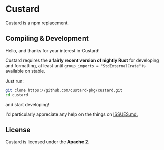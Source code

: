 # Custard

Custard is a npm replacement.

## Compiling & Development

Hello, and thanks for your interest in Custard!

Custard requires the  **a fairly recent version of nightly Rust** for developing and formatting, at least until `group_imports = "StdExternalCrate"` is available on stable.

Just run:

```sh
git clone https://github.com/custard-pkg/custard.git
cd custard
```

and start developing!

I'd particularly appreciate any help on the things on [ISSUES.md.](https://github.com/custard-pkg/custard/blob/main/ISSUES.md)

## License

Custard is licensed under the **Apache 2.**
